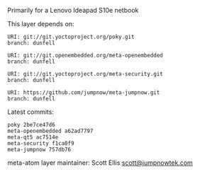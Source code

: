 Primarily for a Lenovo Ideapad S10e netbook

This layer depends on:

    URI: git://git.yoctoproject.org/poky.git
    branch: dunfell

    URI: git://git.openembedded.org/meta-openembedded
    branch: dunfell

    URI: git://git.yoctoproject.org/meta-security.git
    branch: dunfell

    URI: https://github.com/jumpnow/meta-jumpnow.git
    branch: dunfell


Latest commits:

    poky 2be7ce47d6
    meta-openembedded a62ad7797
    meta-qt5 ac7514e
    meta-security f1ca0f9
    meta-jumpnow 757db76

meta-atom layer maintainer: Scott Ellis <scott@jumpnowtek.com>
